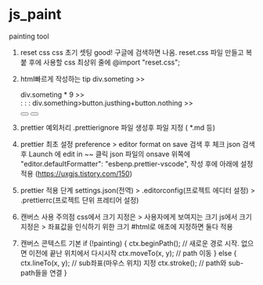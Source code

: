 # js_paint

painting tool

1. reset css
   css 초기 셋팅
   good! 구글에 검색하면 나옴.
   reset.css 파일 만들고 복붙 후에
   사용할 css 최상위 줄에
   @import "reset.css";

2. html빠르게 작성하는 tip
   div.someting >> <div class="somthing"></div>
   div.someting \* 9 >> <div class="somthing"></div>
                        <div class="somthing"></div>
                        <div class="somthing"></div>
                        <div class="somthing"></div>
                        <div class="somthing"></div>
                        <div class="somthing"></div>
                        <div class="somthing"></div>
                        <div class="somthing"></div>
                        :
                        :
                        :
                        div.something>button.justhing+button.nothing >>
                        <div class = something>
                        <button class = justhing></button>
                        <button class = nothing></button>
                        </div>

3. prettier 예외처리
   .prettierignore 파일 생성후
   파일 지정 ( *.md 등)

4. prettier 최초 설정
   preference > editor format on save 검색 후 체크
   json 검색 후 Launch 에 edit in ~~ 클릭
   json 파일의 onsave 위쪽에 
   "editor.defaultFormatter": "esbenp.prettier-vscode", 작성
   후에 아래에 설정 적용 (https://uxgjs.tistory.com/150)

5. prettier 적용 단계
   settings.json(전역) > .editorconfig(프로젝트 에디터 설정) > .prettierrc(프로젝트 단위 프레티어 설정)

7. 캔버스 사용 주의점
   css에서 크기 지정은 > 사용자에게 보여지는 크기
   js에서 크기 지정은 > 좌표값을 인식하기 위한 크기
   #html로 애초에 지정하면 둘다 적용

8. 캔버스 콘텍스트 기본
    if (!painting) {
        ctx.beginPath(); // 새로운 경로 시작. 없으면 이전에 끝난 위치에서 다시시작
        ctx.moveTo(x, y); // path 이동
    } else {
        ctx.lineTo(x, y); // sub좌표(마우스 위치) 지정
        ctx.stroke(); // path와 sub-path들을 연결
    }
    
